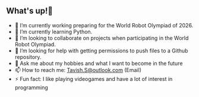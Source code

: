 ## What's up!👋
- 🔭 I’m currently working preparing for the World Robot Olympiad of 2026.
- 🌱 I’m currently learning Python.
- 👯 I’m looking to collaborate on projects when participating in the World Robot Olympiad.
- 🤔 I’m looking for help with getting permissions to push files to a Github repository.
- 💬 Ask me about my hobbies and what I want to become in the future
- 📫 How to reach me: Tavish.S@outlook.com (Email)
- ⚡ Fun fact: I like playing videogames and have a lot of interest in programming
